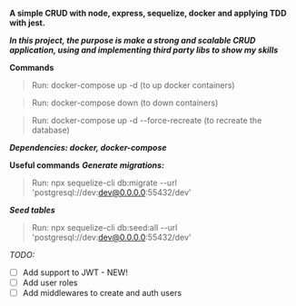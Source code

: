 **A simple CRUD with node, express, sequelize, docker and applying TDD with jest.**

***In this project, the purpose is make a strong and scalable CRUD application, using 
and implementing third party libs to show my skills***

**Commands**
>Run: docker-compose up -d (to up docker containers)

>Run: docker-compose down (to down containers)

>Run: docker-compose up -d --force-recreate (to recreate the database)

***Dependencies: docker, docker-compose***

**Useful commands**
***Generate migrations:***
>Run: npx sequelize-cli db:migrate --url 'postgresql://dev:dev@0.0.0.0:55432/dev'

***Seed tables***
>Run: npx sequelize-cli db:seed:all --url 'postgresql://dev:dev@0.0.0.0:55432/dev'

*TODO:*
- [ ] Add support to JWT - NEW!
- [ ] Add user roles
- [ ] Add middlewares to create and auth users
